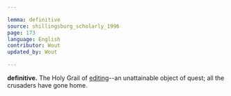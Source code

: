 ```yaml
---

lemma: definitive
source: shillingsburg_scholarly_1996
page: 173
language: English
contributor: Wout
updated_by: Wout

---
```


**definitive.** The Holy Grail of [editing](editingScholarly.html)--an unattainable object of quest; all the crusaders have gone home.
